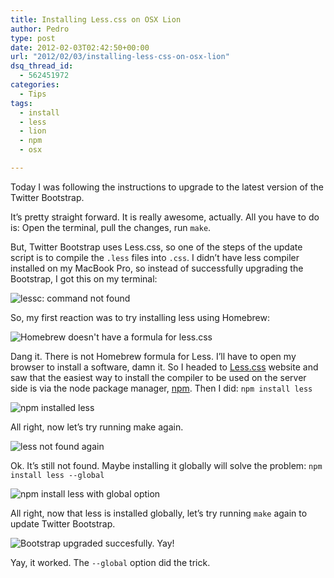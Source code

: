 ```yaml
---
title: Installing Less.css on OSX Lion
author: Pedro
type: post
date: 2012-02-03T02:42:50+00:00
url: "2012/02/03/installing-less-css-on-osx-lion"
dsq_thread_id:
  - 562451972
categories:
  - Tips
tags:
  - install
  - less
  - lion
  - npm
  - osx

---
```

Today I was following the instructions to upgrade to the latest version of the Twitter Bootstrap.

It&#8217;s pretty straight forward. It is really awesome, actually. All you have to do is: Open the terminal, pull the changes, run `make`.

But, Twitter Bootstrap uses Less.css, so one of the steps of the update script is to compile the `.less` files into `.css`. I didn&#8217;t have less compiler installed on my MacBook Pro, so instead of successfully upgrading the Bootstrap, I got this on my terminal:

![lessc: command not found][1]

So, my first reaction was to try installing less using Homebrew:

![Homebrew doesn't have a formula for less.css][2]

Dang it. There is not Homebrew formula for Less. I&#8217;ll have to open my browser to install a software, damn it. So I headed to [Less.css][3] website and saw that the easiest way to install the compiler to be used on the server side is via the node package manager, [npm][4]. Then I did: `npm install less`

![npm installed less][5]

All right, now let&#8217;s try running make again.

![less not found again][6]

Ok. It&#8217;s still not found. Maybe installing it globally will solve the problem: `npm install less --global`

![npm install less with global option][7]

All right, now that less is installed globally, let&#8217;s try running `make` again to update Twitter Bootstrap.

![Bootstrap upgraded succesfully. Yay!][8]

Yay, it worked. The `--global` option did the trick.

 [1]: http://f.cl.ly/items/33232j3z201O3B0s2q3q/Screen%20Shot%202012-02-02%20at%208.16.59%20PM.png
 [2]: http://f.cl.ly/items/260U2t3b1L3Q392G1q1h/Screen%20Shot%202012-02-02%20at%208.19.46%20PM.png
 [3]: http://lesscss.org/
 [4]: http://npmjs.org/ "package manager for node"
 [5]: http://f.cl.ly/items/043Q440w3e2w2q3o2K2f/Screen%20Shot%202012-02-02%20at%208.27.12%20PM.png
 [6]: http://f.cl.ly/items/3Q363v1l0l2I0Y0a0v3B/Screen%20Shot%202012-02-02%20at%208.28.58%20PM.png
 [7]: http://f.cl.ly/items/1o061I3E461t2S2t1D0Z/Screen%20Shot%202012-02-02%20at%208.36.59%20PM.png
 [8]: http://f.cl.ly/items/0O2u2w0O3h1g1t0d0U2t/Screen%20Shot%202012-02-02%20at%208.38.25%20PM.png
